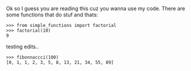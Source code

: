 Ok so I guess you are reading this cuz you wanna use my code. There are some
functions that do stuf and thats:

    >>> from simple_functions import factorial
    >>> factorial(10)
    9

testing edits..

    >>> fibonnaccci(100)
    [0, 1, 1, 2, 3, 5, 8, 13, 21, 34, 55, 89]


